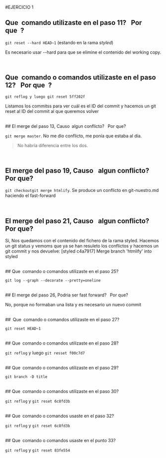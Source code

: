 #EJERCICIO 1
## Que comando utilizaste en el paso 11?  Por que ?
<p><code>git reset --hard HEAD~1</code> (estando en la rama <em> styled</em>)</p>
<p>Es necesario usar --hard para que se elimine el contenido del working copy.</p>
<br>

## Que comando o comandos utilizaste en el paso 12?  Por que ?
<p><code>git reflog y luego git reset 5ff202f</code></p>
<p>Listamos los commitss para ver cuál es el ID del commit y hacemos un git reset al ID del commit al que queremos volver</p>
<br>
## El merge del paso 13, Causo algun conflicto?  Por que?
<p><code>git merge master</code>. No me dio conflicto, me ponía que estaba al día.</p>
<blockquote>No habría diferencia entre los dos.</blockquote>
<br>

## El merge del paso 19, Causo  algun conflicto? Por que?
<p><code>git checkout</code< styled y luego <code>git merge htmlify</code>. Se produce un conflicto en git-nuestro.md haciendo el fast-forward</p>
<br>

## El merge del paso 21, Causo  algun conflicto?  Por que?
<p>Si, Nos quedamos con el contenido del fichero de la rama styled. Hacemos un git status y vemoms que ya se han resuleto los conflictos y hacemos un git commit y nos devuelve: [styled c4a7917] Merge branch 'htmlify' into styled</p>
<br>
## Que comando o comandos utilizaste en el paso 25?
<p><code>git log --graph --decorate --pretty=oneline</code></p>
<br>
## El merge del paso 26, Podria ser fast forward?  Por que?
<p>No, porque no formaban una lista y es necesario un nuevo commit</p>
<br>
## Que comando o comandos utilizaste en el paso 27?
<p><code>git reset HEAD~1</code></p>
<br>
## Que comando o comandos utilizaste en el paso 28?
<p><code>git reflog</code> y luego <code>git resset f00c7d7</code></p>
<br>
## Que comando o comandos utilizaste en el paso 29?
<p><code>git branch -D title</code></p>
<br>
## Que comando o comandos utilizaste en el paso 30?
<p><code>git reflog</code> y  <code>git reset 6c8fd3b</code></p>
<br>
## Que comando o comandos usaste en el paso 32?
<p><code>git reflog</code> y <code>git reset 6c8fd3b</code></p>
<br>
## Que comando o comandos usaste en el punto 33?
<p><code>git reflog</code> y <code>git reset 83fe554</code></p>
<br>
